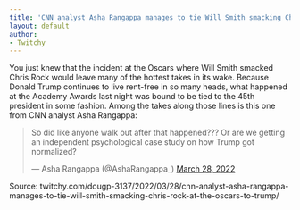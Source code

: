 ```yaml
---
title: 'CNN analyst Asha Rangappa manages to tie Will Smith smacking Chris Rock at the Oscars to Trump'
layout: default
author:
- Twitchy
---
```


You just knew that the incident at the Oscars where Will Smith smacked Chris Rock would leave many of the hottest takes in its wake. Because Donald Trump continues to live rent-free in so many heads, what happened at the Academy Awards last night was bound to be tied to the 45th president in some fashion. Among the takes along those lines is this one from CNN analyst Asha Rangappa:

<blockquote class="twitter-tweet"><p lang="en" dir="ltr">So did like anyone walk out after that happened??? Or are we getting an independent psychological case study on how Trump got normalized?</p>&mdash; Asha Rangappa (@AshaRangappa_) <a href="https://twitter.com/AshaRangappa_/status/1508292162814763025?ref_src=twsrc%5Etfw">March 28, 2022</a></blockquote> <script async src="https://platform.twitter.com/widgets.js" charset="utf-8"></script>

Source: twitchy.com/dougp-3137/2022/03/28/cnn-analyst-asha-rangappa-manages-to-tie-will-smith-smacking-chris-rock-at-the-oscars-to-trump/
